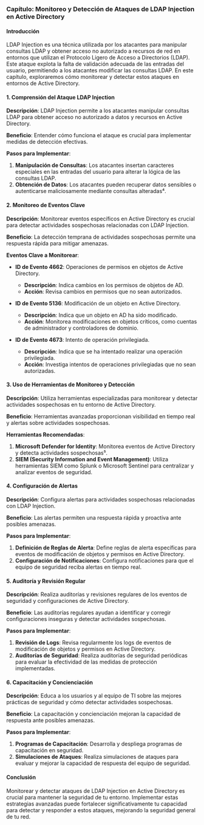 ### Capítulo: Monitoreo y Detección de Ataques de LDAP Injection en Active Directory

#### Introducción
LDAP Injection es una técnica utilizada por los atacantes para manipular consultas LDAP y obtener acceso no autorizado a recursos de red en entornos que utilizan el Protocolo Ligero de Acceso a Directorios (LDAP). Este ataque explota la falta de validación adecuada de las entradas del usuario, permitiendo a los atacantes modificar las consultas LDAP. En este capítulo, exploraremos cómo monitorear y detectar estos ataques en entornos de Active Directory.

#### 1. Comprensión del Ataque LDAP Injection
**Descripción**: LDAP Injection permite a los atacantes manipular consultas LDAP para obtener acceso no autorizado a datos y recursos en Active Directory.

**Beneficio**: Entender cómo funciona el ataque es crucial para implementar medidas de detección efectivas.

**Pasos para Implementar**:
1. **Manipulación de Consultas**: Los atacantes insertan caracteres especiales en las entradas del usuario para alterar la lógica de las consultas LDAP.
2. **Obtención de Datos**: Los atacantes pueden recuperar datos sensibles o autenticarse maliciosamente mediante consultas alteradas⁴.

#### 2. Monitoreo de Eventos Clave
**Descripción**: Monitorear eventos específicos en Active Directory es crucial para detectar actividades sospechosas relacionadas con LDAP Injection.

**Beneficio**: La detección temprana de actividades sospechosas permite una respuesta rápida para mitigar amenazas.

**Eventos Clave a Monitorear**:
- **ID de Evento 4662**: Operaciones de permisos en objetos de Active Directory.
  - **Descripción**: Indica cambios en los permisos de objetos de AD.
  - **Acción**: Revisa cambios en permisos que no sean autorizados.

- **ID de Evento 5136**: Modificación de un objeto en Active Directory.
  - **Descripción**: Indica que un objeto en AD ha sido modificado.
  - **Acción**: Monitorea modificaciones en objetos críticos, como cuentas de administrador y controladores de dominio.

- **ID de Evento 4673**: Intento de operación privilegiada.
  - **Descripción**: Indica que se ha intentado realizar una operación privilegiada.
  - **Acción**: Investiga intentos de operaciones privilegiadas que no sean autorizadas.

#### 3. Uso de Herramientas de Monitoreo y Detección
**Descripción**: Utiliza herramientas especializadas para monitorear y detectar actividades sospechosas en tu entorno de Active Directory.

**Beneficio**: Herramientas avanzadas proporcionan visibilidad en tiempo real y alertas sobre actividades sospechosas.

**Herramientas Recomendadas**:
1. **Microsoft Defender for Identity**: Monitorea eventos de Active Directory y detecta actividades sospechosas⁵.
2. **SIEM (Security Information and Event Management)**: Utiliza herramientas SIEM como Splunk o Microsoft Sentinel para centralizar y analizar eventos de seguridad.

#### 4. Configuración de Alertas
**Descripción**: Configura alertas para actividades sospechosas relacionadas con LDAP Injection.

**Beneficio**: Las alertas permiten una respuesta rápida y proactiva ante posibles amenazas.

**Pasos para Implementar**:
1. **Definición de Reglas de Alerta**: Define reglas de alerta específicas para eventos de modificación de objetos y permisos en Active Directory.
2. **Configuración de Notificaciones**: Configura notificaciones para que el equipo de seguridad reciba alertas en tiempo real.

#### 5. Auditoría y Revisión Regular
**Descripción**: Realiza auditorías y revisiones regulares de los eventos de seguridad y configuraciones de Active Directory.

**Beneficio**: Las auditorías regulares ayudan a identificar y corregir configuraciones inseguras y detectar actividades sospechosas.

**Pasos para Implementar**:
1. **Revisión de Logs**: Revisa regularmente los logs de eventos de modificación de objetos y permisos en Active Directory.
2. **Auditorías de Seguridad**: Realiza auditorías de seguridad periódicas para evaluar la efectividad de las medidas de protección implementadas.

#### 6. Capacitación y Concienciación
**Descripción**: Educa a los usuarios y al equipo de TI sobre las mejores prácticas de seguridad y cómo detectar actividades sospechosas.

**Beneficio**: La capacitación y concienciación mejoran la capacidad de respuesta ante posibles amenazas.

**Pasos para Implementar**:
1. **Programas de Capacitación**: Desarrolla y despliega programas de capacitación en seguridad.
2. **Simulaciones de Ataques**: Realiza simulaciones de ataques para evaluar y mejorar la capacidad de respuesta del equipo de seguridad.

#### Conclusión
Monitorear y detectar ataques de LDAP Injection en Active Directory es crucial para mantener la seguridad de tu entorno. Implementar estas estrategias avanzadas puede fortalecer significativamente tu capacidad para detectar y responder a estos ataques, mejorando la seguridad general de tu red.

